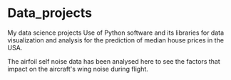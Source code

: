 # Data_projects
My data science projects
Use of Python software and its libraries for data visualization and analysis for the prediction of median house prices in the USA.

The airfoil self noise data has been analysed here to see the factors that impact on the aircraft's wing noise during flight.
